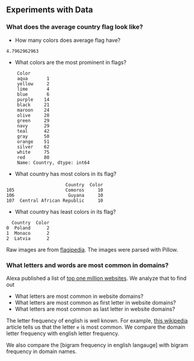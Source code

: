 ## Experiments with Data

### What does the average country flag look like?

* How many colors does average flag have?
```
4.7962962963
```
* What colors are the most prominent in flags?
```
    Color
    aqua       1
    yellow     2
    lime       4
    blue       6
    purple    14
    black     21
    maroon    24
    olive     28
    green     29
    navy      29
    teal      42
    gray      50
    orange    51
    silver    62
    white     75
    red       80
    Name: Country, dtype: int64
```
* What country has most colors in its flag?
```
                      Country  Color
105                   Comoros     10
106                    Guyana     10
107  Central African Republic     10

```
* What country has least colors in its flag?
```
  Country  Color
0  Poland      2
1  Monaco      2
2  Latvia      2
```

Raw images are from [flagipedia](http://flagpedia.net/download). The images were parsed with Pillow.


### What letters and words are most common in domains?

Alexa published a list of [top one million websites](http://s3.amazonaws.com/alexa-static/top-1m.csv.zip). We analyze that to find out

* What letters are most common in website domains?
* What letters are most common as first letter in website domains?
* What letters are most common as last letter in website domains?

The letter frequency of english is well known.
For example, [this wikipedia](https://en.wikipedia.org/wiki/Letter_frequency) article
tells us that the letter `e` is most common. We compare the domain letter frequency with english letter frequency.

We also compare the [bigram frequency in english langauge] with bigram frequency
 in domain names.
